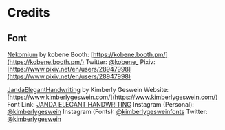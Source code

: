 # Credits

## Font

[Nekomium](https://booth.pm/en/items/722252) by kobene
Booth: [https://kobene.booth.pm/](https://kobene.booth.pm/)
Twitter: [@kobene_](https://twitter.com/kobene_)
Pixiv: [https://www.pixiv.net/en/users/28947998](https://www.pixiv.net/en/users/28947998)

[JandaElegantHandwriting](https://www.1001fonts.com/janda-elegant-handwriting-font.html) by Kimberly Geswein
Website: [https://www.kimberlygeswein.com/](https://www.kimberlygeswein.com/)
Font Link: [JANDA ELEGANT HANDWRITING](https://www.kimberlygeswein.com/downloads/janda-elegant-handwriting/)
Instagram (Personal): [@kimberlygeswein](https://www.instagram.com/kimberlygeswein/)
Instagram (Fonts): [@kimberlygesweinfonts](https://www.instagram.com/kimberlygesweinfonts/)
Twitter: [@kimberlygeswein](https://twitter.com/kimberlygeswein)
